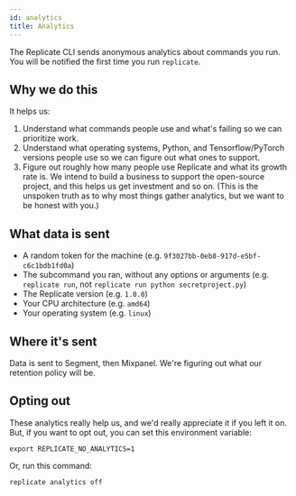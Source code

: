 ```yaml
---
id: analytics
title: Analytics
---
```


The Replicate CLI sends anonymous analytics about commands you run. You will be notified the first time you run `replicate`.

## Why we do this

It helps us:

1. Understand what commands people use and what's failing so we can prioritize work.
2. Understand what operating systems, Python, and Tensorflow/PyTorch versions people use so we can figure out what ones to support.
3. Figure out roughly how many people use Replicate and what its growth rate is. We intend to build a business to support the open-source project, and this helps us get investment and so on. (This is the unspoken truth as to why most things gather analytics, but we want to be honest with you.)

## What data is sent

- A random token for the machine (e.g. `9f3027bb-0eb8-917d-e5bf-c6c1bdb1fd0a`)
- The subcommand you ran, without any options or arguments (e.g. `replicate run`, not `replicate run python secretproject.py`)
- The Replicate version (e.g. `1.0.0`)
- Your CPU architecture (e.g. `amd64`)
- Your operating system (e.g. `linux`)

## Where it's sent

Data is sent to Segment, then Mixpanel. We're figuring out what our retention policy will be.

## Opting out

These analytics really help us, and we'd really appreciate it if you left it on. But, if you want to opt out, you can set this environment variable:

```
export REPLICATE_NO_ANALYTICS=1
```

Or, run this command:

```
replicate analytics off
```
